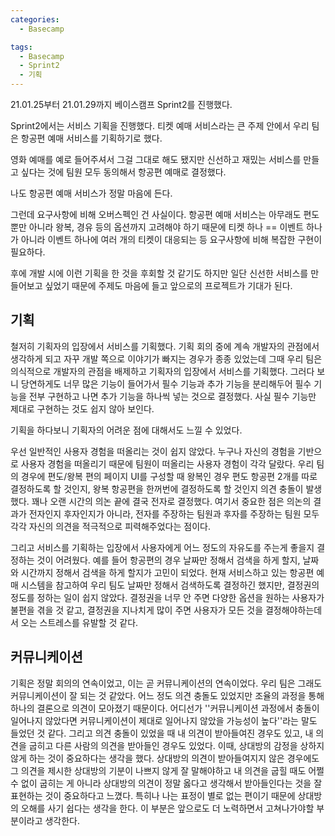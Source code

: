 ```yaml
---
categories:
  - Basecamp

tags:
  - Basecamp
  - Sprint2
  - 기획
---
```


21.01.25부터 21.01.29까지 베이스캠프 Sprint2를 진행했다. 

Sprint2에서는 서비스 기획을 진행했다. 티켓 예매 서비스라는 큰 주제 안에서 우리 팀은 항공편 예매 서비스를 기획하기로 했다. 

영화 예매를 예로 들어주셔서 그걸 그대로 해도 됐지만 신선하고 재밌는 서비스를 만들고 싶다는 것에 팀원 모두 동의해서 항공편 예매로 결정했다.

나도 항공편 예매 서비스가 정말 마음에 든다.

그런데 요구사항에 비해 오버스펙인 건 사실이다. 항공편 예매 서비스는 아무래도 편도 뿐만 아니라 왕복, 경유 등의 옵션까지 고려해야 하기 때문에 티켓 하나 == 이벤트 하나 가 아니라 이벤트 하나에 여러 개의 티켓이 대응되는 등 요구사항에 비해 복잡한 구현이 필요하다.

후에 개발 시에 이런 기획을 한 것을 후회할 것 같기도 하지만 일단 신선한 서비스를 만들어보고 싶었기 때문에 주제도 마음에 들고 앞으로의 프로젝트가 기대가 된다.



## 기획

철저히 기획자의 입장에서 서비스를 기획했다. 기획 회의 중에 계속 개발자의 관점에서 생각하게 되고 자꾸 개발 쪽으로 이야기가 빠지는 경우가 종종 있었는데 그때 우리 팀은 의식적으로 개발자의 관점을 배제하고 기획자의 입장에서 서비스를 기획했다. 그러다 보니 당연하게도 너무 많은 기능이 들어가서 필수 기능과 추가 기능을 분리해두어 필수 기능을 전부 구현하고 나면 추가 기능을 하나씩 넣는 것으로 결정했다. 사실 필수 기능만 제대로 구현하는 것도 쉽지 않아 보인다. 

기획을 하다보니 기획자의 어려운 점에 대해서도 느낄 수 있었다. 

우선 일반적인 사용자 경험을 떠올리는 것이 쉽지 않았다. 누구나 자신의 경험을 기반으로 사용자 경험을 떠올리기 때문에 팀원이 떠올리는 사용자 경험이 각각 달랐다. 우리 팀의 경우에 편도/왕복 편의 페이지 UI를 구성할 때 왕복인 경우 편도 항공편 2개를 따로 결정하도록 할 것인지, 왕복 항공편을 한꺼번에 결정하도록 할 것인지 의견 충돌이 발생했다. 꽤나 오랜 시간의 의논 끝에 결국 전자로 결정했다. 여기서 중요한 점은 의논의 결과가 전자인지 후자인지가 아니라, 전자를 주장하는 팀원과 후자를 주장하는 팀원 모두 각각 자신의 의견을 적극적으로 피력해주었다는 점이다.  

그리고 서비스를 기획하는 입장에서 사용자에게 어느 정도의 자유도를 주는게 좋을지 결정하는 것이 어려웠다. 예를 들어 항공편의 경우 날짜만 정해서 검색을 하게 할지, 날짜와 시간까지 정해서 검색을 하게 할지가 고민이 되었다. 현재 서비스하고 있는 항공편 예매 시스템을 참고하여 우리 팀도 날짜만 정해서 검색하도록 결정하긴 했지만, 결정권의 정도를 정하는 일이 쉽지 않았다. 결정권을 너무 안 주면 다양한 옵션을 원하는 사용자가 불편을 겪을 것 같고, 결정권을 지나치게 많이 주면 사용자가 모든 것을 결정해야하는데서 오는 스트레스를 유발할 것 같다. 



## 커뮤니케이션

기획은 정말 회의의 연속이었고, 이는 곧 커뮤니케이션의 연속이었다. 우리 팀은 그래도 커뮤니케이션이 잘 되는 것 같았다. 어느 정도 의견 충돌도 있었지만 조율의 과정을 통해 하나의 결론으로 의견이 모아졌기 때문이다. 어디선가 ''커뮤니케이션 과정에서 충돌이 일어나지 않았다면 커뮤니케이션이 제대로 일어나지 않았을 가능성이 높다''라는 말도 들었던 것 같다. 그리고 의견 충돌이 있었을 때 내 의견이 받아들여진 경우도 있고, 내 의견을 굽히고 다른 사람의 의견을 받아들인 경우도 있었다. 이때, 상대방의 감정을 상하지 않게 하는 것이 중요하다는 생각을 했다. 상대방의 의견이 받아들여지지 않은 경우에도 그 의견을 제시한 상대방의 기분이 나쁘지 않게 잘 말해야하고 내 의견을 굽힐 때도 어쩔 수 없이 굽히는 게 아니라 상대방의 의견이 정말 옳다고 생각해서 받아들인다는 것을 잘 표현하는 것이 중요하다고 느꼈다. 특히나 나는 표정이 별로 없는 편이기 때문에 상대방의 오해를 사기 쉽다는 생각을 한다. 이 부분은 앞으로도 더 노력하면서 고쳐나가야할 부분이라고 생각한다. 